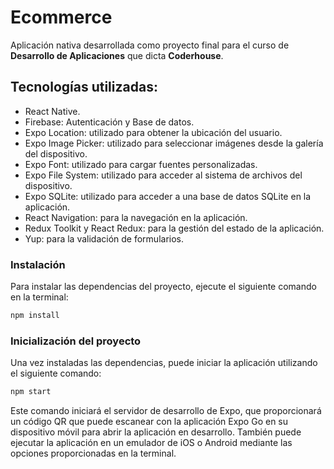 # Ecommerce

Aplicación nativa desarrollada como proyecto final para el curso de **Desarrollo de Aplicaciones** que dicta **Coderhouse**.

## Tecnologías utilizadas:

- React Native.
- Firebase: Autenticación y Base de datos.
- Expo Location: utilizado para obtener la ubicación del usuario.
- Expo Image Picker: utilizado para seleccionar imágenes desde la galería del dispositivo.
- Expo Font: utilizado para cargar fuentes personalizadas.
- Expo File System: utilizado para acceder al sistema de archivos del dispositivo.
- Expo SQLite: utilizado para acceder a una base de datos SQLite en la aplicación.
- React Navigation: para la navegación en la aplicación.
- Redux Toolkit y React Redux: para la gestión del estado de la aplicación.
- Yup: para la validación de formularios.

### Instalación

Para instalar las dependencias del proyecto, ejecute el siguiente comando en la terminal:

```sh
npm install
```

### Inicialización del proyecto

Una vez instaladas las dependencias, puede iniciar la aplicación utilizando el siguiente comando:

```sh
npm start
```

Este comando iniciará el servidor de desarrollo de Expo, que proporcionará un código QR que puede escanear con la aplicación Expo Go en su dispositivo móvil para abrir la aplicación en desarrollo. También puede ejecutar la aplicación en un emulador de iOS o Android mediante las opciones proporcionadas en la terminal.
